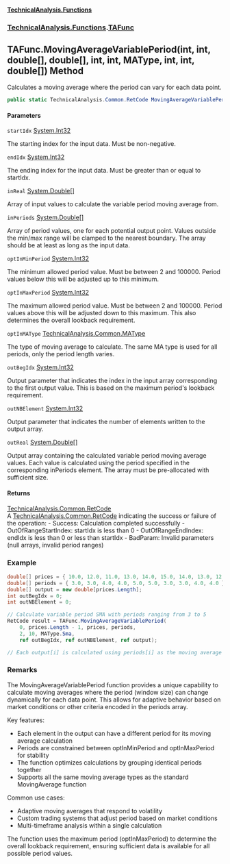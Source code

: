 #### [TechnicalAnalysis\.Functions](Atypical.TechnicalAnalysis.Functions.md 'Atypical\.TechnicalAnalysis\.Functions')
### [TechnicalAnalysis\.Functions](Atypical.TechnicalAnalysis.Functions.md#TechnicalAnalysis.Functions 'TechnicalAnalysis\.Functions').[TAFunc](TAFunc.md 'TechnicalAnalysis\.Functions\.TAFunc')

## TAFunc\.MovingAverageVariablePeriod\(int, int, double\[\], double\[\], int, int, MAType, int, int, double\[\]\) Method

Calculates a moving average where the period can vary for each data point\.

```csharp
public static TechnicalAnalysis.Common.RetCode MovingAverageVariablePeriod(int startIdx, int endIdx, in double[] inReal, in double[] inPeriods, in int optInMinPeriod, in int optInMaxPeriod, in TechnicalAnalysis.Common.MAType optInMAType, ref int outBegIdx, ref int outNBElement, ref double[] outReal);
```
#### Parameters

<a name='TechnicalAnalysis.Functions.TAFunc.MovingAverageVariablePeriod(int,int,double[],double[],int,int,TechnicalAnalysis.Common.MAType,int,int,double[]).startIdx'></a>

`startIdx` [System\.Int32](https://docs.microsoft.com/en-us/dotnet/api/System.Int32 'System\.Int32')

The starting index for the input data\. Must be non\-negative\.

<a name='TechnicalAnalysis.Functions.TAFunc.MovingAverageVariablePeriod(int,int,double[],double[],int,int,TechnicalAnalysis.Common.MAType,int,int,double[]).endIdx'></a>

`endIdx` [System\.Int32](https://docs.microsoft.com/en-us/dotnet/api/System.Int32 'System\.Int32')

The ending index for the input data\. Must be greater than or equal to startIdx\.

<a name='TechnicalAnalysis.Functions.TAFunc.MovingAverageVariablePeriod(int,int,double[],double[],int,int,TechnicalAnalysis.Common.MAType,int,int,double[]).inReal'></a>

`inReal` [System\.Double](https://docs.microsoft.com/en-us/dotnet/api/System.Double 'System\.Double')[\[\]](https://docs.microsoft.com/en-us/dotnet/api/System.Array 'System\.Array')

Array of input values to calculate the variable period moving average from\.

<a name='TechnicalAnalysis.Functions.TAFunc.MovingAverageVariablePeriod(int,int,double[],double[],int,int,TechnicalAnalysis.Common.MAType,int,int,double[]).inPeriods'></a>

`inPeriods` [System\.Double](https://docs.microsoft.com/en-us/dotnet/api/System.Double 'System\.Double')[\[\]](https://docs.microsoft.com/en-us/dotnet/api/System.Array 'System\.Array')

Array of period values, one for each potential output point\. Values outside the min/max range
will be clamped to the nearest boundary\. The array should be at least as long as the input data\.

<a name='TechnicalAnalysis.Functions.TAFunc.MovingAverageVariablePeriod(int,int,double[],double[],int,int,TechnicalAnalysis.Common.MAType,int,int,double[]).optInMinPeriod'></a>

`optInMinPeriod` [System\.Int32](https://docs.microsoft.com/en-us/dotnet/api/System.Int32 'System\.Int32')

The minimum allowed period value\. Must be between 2 and 100000\.
Period values below this will be adjusted up to this minimum\.

<a name='TechnicalAnalysis.Functions.TAFunc.MovingAverageVariablePeriod(int,int,double[],double[],int,int,TechnicalAnalysis.Common.MAType,int,int,double[]).optInMaxPeriod'></a>

`optInMaxPeriod` [System\.Int32](https://docs.microsoft.com/en-us/dotnet/api/System.Int32 'System\.Int32')

The maximum allowed period value\. Must be between 2 and 100000\.
Period values above this will be adjusted down to this maximum\.
This also determines the overall lookback requirement\.

<a name='TechnicalAnalysis.Functions.TAFunc.MovingAverageVariablePeriod(int,int,double[],double[],int,int,TechnicalAnalysis.Common.MAType,int,int,double[]).optInMAType'></a>

`optInMAType` [TechnicalAnalysis\.Common\.MAType](https://docs.microsoft.com/en-us/dotnet/api/TechnicalAnalysis.Common.MAType 'TechnicalAnalysis\.Common\.MAType')

The type of moving average to calculate\. The same MA type is used for all periods,
only the period length varies\.

<a name='TechnicalAnalysis.Functions.TAFunc.MovingAverageVariablePeriod(int,int,double[],double[],int,int,TechnicalAnalysis.Common.MAType,int,int,double[]).outBegIdx'></a>

`outBegIdx` [System\.Int32](https://docs.microsoft.com/en-us/dotnet/api/System.Int32 'System\.Int32')

Output parameter that indicates the index in the input array corresponding to the first output value\.
This is based on the maximum period's lookback requirement\.

<a name='TechnicalAnalysis.Functions.TAFunc.MovingAverageVariablePeriod(int,int,double[],double[],int,int,TechnicalAnalysis.Common.MAType,int,int,double[]).outNBElement'></a>

`outNBElement` [System\.Int32](https://docs.microsoft.com/en-us/dotnet/api/System.Int32 'System\.Int32')

Output parameter that indicates the number of elements written to the output array\.

<a name='TechnicalAnalysis.Functions.TAFunc.MovingAverageVariablePeriod(int,int,double[],double[],int,int,TechnicalAnalysis.Common.MAType,int,int,double[]).outReal'></a>

`outReal` [System\.Double](https://docs.microsoft.com/en-us/dotnet/api/System.Double 'System\.Double')[\[\]](https://docs.microsoft.com/en-us/dotnet/api/System.Array 'System\.Array')

Output array containing the calculated variable period moving average values\.
Each value is calculated using the period specified in the corresponding inPeriods element\.
The array must be pre\-allocated with sufficient size\.

#### Returns
[TechnicalAnalysis\.Common\.RetCode](https://docs.microsoft.com/en-us/dotnet/api/TechnicalAnalysis.Common.RetCode 'TechnicalAnalysis\.Common\.RetCode')  
A [TechnicalAnalysis\.Common\.RetCode](https://docs.microsoft.com/en-us/dotnet/api/TechnicalAnalysis.Common.RetCode 'TechnicalAnalysis\.Common\.RetCode') indicating the success or failure of the operation:
\- Success: Calculation completed successfully
\- OutOfRangeStartIndex: startIdx is less than 0
\- OutOfRangeEndIndex: endIdx is less than 0 or less than startIdx
\- BadParam: Invalid parameters \(null arrays, invalid period ranges\)

### Example

```csharp
double[] prices = { 10.0, 12.0, 11.0, 13.0, 14.0, 15.0, 14.0, 13.0, 12.0, 11.0 };
double[] periods = { 3.0, 3.0, 4.0, 4.0, 5.0, 5.0, 3.0, 3.0, 4.0, 4.0 };
double[] output = new double[prices.Length];
int outBegIdx = 0;
int outNBElement = 0;

// Calculate variable period SMA with periods ranging from 3 to 5
RetCode result = TAFunc.MovingAverageVariablePeriod(
    0, prices.Length - 1, prices, periods, 
    2, 10, MAType.Sma,
    ref outBegIdx, ref outNBElement, ref output);

// Each output[i] is calculated using periods[i] as the moving average period
```

### Remarks

The MovingAverageVariablePeriod function provides a unique capability to calculate moving averages
where the period (window size) can change dynamically for each data point. This allows for adaptive
behavior based on market conditions or other criteria encoded in the periods array.

Key features:
- Each element in the output can have a different period for its moving average calculation
- Periods are constrained between optInMinPeriod and optInMaxPeriod for stability
- The function optimizes calculations by grouping identical periods together
- Supports all the same moving average types as the standard MovingAverage function

Common use cases:
- Adaptive moving averages that respond to volatility
- Custom trading systems that adjust period based on market conditions
- Multi-timeframe analysis within a single calculation

The function uses the maximum period (optInMaxPeriod) to determine the overall lookback requirement,
ensuring sufficient data is available for all possible period values.